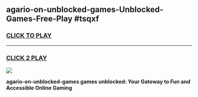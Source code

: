 
## agario-on-unblocked-games-Unblocked-Games-Free-Play #tsqxf
<h3>
<a href="https://us.freeplayer.one?title=agario-on-unblocked-games&ref=9M">CLICK TO PLAY</a></h3>
<hr>

<h3>
<a href="https://us.freeplayer.one?title=agario-on-unblocked-games&ref=9M">CLICK 2 PLAY</a>
  
</h3>

<a href="https://us.freeplayer.one?title=agario-on-unblocked-games&ref=9M"><img src="https://clearcache.store/games.png"></a>


**agario-on-unblocked-games games unblocked: Your Gateway to Fun and Accessible Online Gaming**
